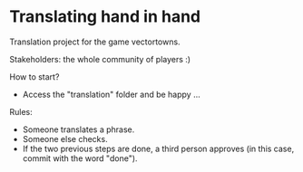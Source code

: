 # Translating hand in hand

Translation project for the game vectortowns.

Stakeholders: the whole community of players :)

How to start?
- Access the "translation" folder and be happy ...

Rules:
- Someone translates a phrase.
- Someone else checks.
- If the two previous steps are done, a third person approves (in this case, commit with the word "done").
